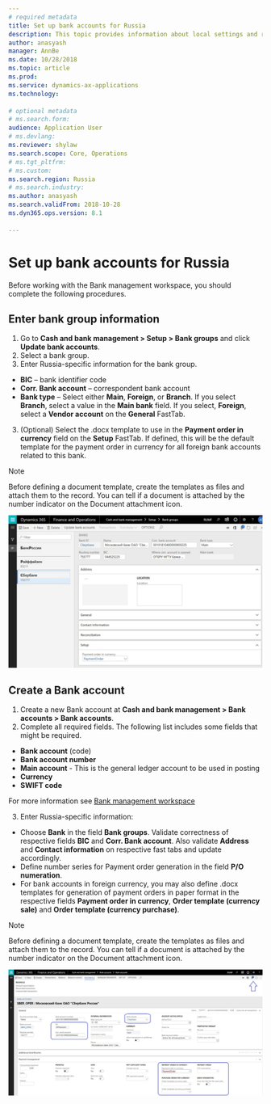 ```yaml
---
# required metadata
title: Set up bank accounts for Russia
description: This topic provides information about local settings and requisites for bank modules for Russia. 
author: anasyash
manager: AnnBe
ms.date: 10/28/2018
ms.topic: article
ms.prod: 
ms.service: dynamics-ax-applications
ms.technology: 

# optional metadata
# ms.search.form:  
audience: Application User
# ms.devlang: 
ms.reviewer: shylaw
ms.search.scope: Core, Operations
# ms.tgt_pltfrm: 
# ms.custom: 
ms.search.region: Russia
# ms.search.industry: 
ms.author: anasyash
ms.search.validFrom: 2018-10-28
ms.dyn365.ops.version: 8.1

---
```


# Set up bank accounts for Russia

Before working with the Bank management workspace, you should complete the following procedures.

## Enter bank group information

1. Go to **Cash and bank management > Setup > Bank groups** and click **Update bank accounts**.
2. Select a bank group. 
2. Enter Russia-specific information for the bank group.  
  - **BIC** – bank identifier code 
  - **Corr. Bank account** – correspondent bank account
  - **Bank type** – Select either **Main**, **Foreign**, or **Branch**. If you select **Branch**, select a value in the **Main bank** field. If you select, **Foreign**, select a **Vendor account** on the **General** FastTab.
3. (Optional) Select the .docx template to use in the **Payment order in currency** field on the **Setup** FastTab. If defined, this will be the default template for the payment order in currency for all foreign bank accounts related to this bank.

> [!NOTE]
> Before defining a document template, create the templates as files and attach them to the record. You can tell if a document is attached by the number indicator on the Document attachment icon.

  ![Bank](media/rus-bank.jpg)
    

## Create a Bank account

1. Create a new Bank account at **Cash and bank management > Bank accounts > Bank accounts**.
2. Complete all required fields. The following list includes some fields that might be required. 
  - **Bank account** (code)
  - **Bank account number**
  - **Main account** - This is the general ledger account to be used in posting
  - **Currency**
  - **SWIFT code** 

  For more information see [Bank management workspace](../cash-bank-management/bank-management-workspace.md)

3. Enter Russia-specific information: 
  - Choose **Bank** in the field **Bank groups**. Validate correctness of respective fields **BIC** and **Corr. Bank account**. Also validate **Address** and **Contact information** on respective fast tabs and update accordingly.
  - Define number series for Payment order generation in the field **P/O numeration**.
  - For bank accounts in foreign currency, you may also define .docx templates for generation of payment orders in paper format in the respective fields **Payment order in currency**, **Order template (currency sale)** and **Order template (currency purchase)**. 

> [!NOTE]
> Before defining a document template, create the templates as files and attach them to the record. You can tell if a document is attached by the number indicator on the Document attachment icon.

![Bank account](media/rus-bank-account.jpg)

